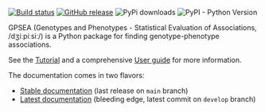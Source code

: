 [![Build status](https://github.com/monarch-initiative/gpsea/workflows/CI/badge.svg)](https://github.com/monarch-initiative/gpsea/actions/workflows/python_ci.yml)
[![GitHub release](https://img.shields.io/github/release/monarch-initiative/gpsea.svg)](https://github.com/monarch-initiative/gpsea/releases)
![PyPi downloads](https://img.shields.io/pypi/dm/gpsea.svg?label=Pypi%20downloads)
![PyPI - Python Version](https://img.shields.io/pypi/pyversions/gpsea)

GPSEA (Genotypes and Phenotypes - Statistical Evaluation of Associations, /dʒiːpiːsiː/) is a Python package for finding genotype-phenotype associations.


See the [Tutorial](https://monarch-initiative.github.io/gpsea/stable/tutorial.html) 
and a comprehensive [User guide](https://monarch-initiative.github.io/gpsea/stable/user-guide/index.html)
for more information.

The documentation comes in two flavors:

- [Stable documentation](https://monarch-initiative.github.io/gpsea/stable/) (last release on `main` branch)
- [Latest documentation](https://monarch-initiative.github.io/gpsea/latest) (bleeding edge, latest commit on `develop` branch)
